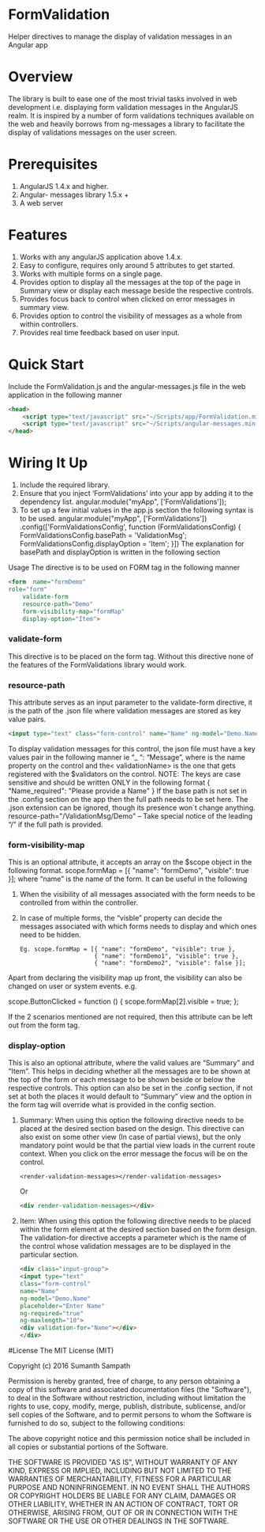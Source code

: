# FormValidation
Helper directives to manage the display of validation messages in an Angular app

# Overview

The library is built to ease one of the most trivial tasks involved in web development i.e. displaying form validation messages in the AngularJS realm. It is inspired by a number of form validations techniques available on the web and heavily borrows from ng-messages a library to facilitate the display of validations messages on the user screen.

# Prerequisites

1.	AngularJS 1.4.x and higher.
2.	Angular- messages library 1.5.x +
3.	A web server	

# Features

1.	Works with any angularJS application above 1.4.x.
2.	Easy to configure, requires only around 5 attributes to get started.
3.	Works with multiple forms on a single page.
4.	Provides option to display all the messages at the top of the page in Summary view or display each message beside the respective controls.
5.	Provides focus back to control when clicked on error messages in summary view.
6.	Provides option to control the visibility of messages as a whole from within controllers.
7.	Provides real time feedback based on user input.

# Quick Start

Include the FormValidation.js  and the angular-messages.js file in the web application in the following manner
```html
<head>
    <script type="text/javascript" src="~/Scripts/app/FormValidation.min.js"></script>
    <script type="text/javascript" src="~/Scripts/angular-messages.min.js"></script>
</head>
```

# Wiring It Up

1.	Include the required library.
2.	Ensure that you inject ‘FormValidations’ into your app by adding it to the dependency list. 
angular.module("myApp", ['FormValidations']);
3.	To set up a few initial values in the app.js section the following syntax is to be used.
angular.module("myApp", ['FormValidations'])
        .config(['FormValidationsConfig', function (FormValidationsConfig) {
            FormValidationsConfig.basePath = 'ValidationMsg';
            FormValidationsConfig.displayOption = 'Item';
  }])
    The explanation for basePath and displayOption is written in the following section

Usage
The directive is to be used on FORM tag in the following manner
```html
<form  name="formDemo" 
role="form"
    validate-form
    resource-path="Demo"
    form-visibility-map="formMap"
    display-option="Item">
```
### validate-form

This directive is to be placed on the form tag. Without this directive none of the features of the FormValidations library would work.

### resource-path

This attribute serves as an input parameter to the validate-form directive, it is the path of the .json file where validation messages are stored as key value pairs.

```html
<input type="text" class="form-control" name="Name" ng-model="Demo.Name" placeholder="Enter Name" ng-required="true">
```

To display validation messages for this control, the json file must have a key values pair in the following manner ie “<controlName>_<validationName> “: “Message”, where <controlName> is the name property on the control and the< validationName> is the one that gets registered with the $validators on the control. 
NOTE: The keys are case sensitive and should be written ONLY in the following format
{
    "Name_required": "Please provide a Name"
}
If the base path is not set in the .config section on the app then the full path needs to be set here. The .json extension can be ignored, though its presence won`t change anything.
resource-path="/ValidationMsg/Demo" – Take special notice of the leading “/” if the full path is provided.


### form-visibility-map

This is an optional attribute, it accepts an array on the $scope object in the following format.
scope.formMap = [{ "name": "formDemo", "visible": true }]; 
where “name” is the name of the form. It can be useful in the following

1.	When the visibility of all messages associated with the form needs to be controlled from within the controller.

2.	In case of multiple forms, the “visble” property can decide the messages associated with which forms needs to display and which ones need to be hidden.

 		Eg. scope.formMap = [{ "name": "formDemo", "visible": true },
                		     { "name": "formDemo1", "visible": true },
        	                 { "name": "formDemo2", "visible": false }];
        	                 
Apart from declaring the visibility map up front, the visibility can also be changed on user or system events. e.g.

scope.ButtonClicked = function () {
            scope.formMap[2].visible = true;
  };
  
If the 2 scenarios mentioned are not required, then this attribute can be left out from the form tag.


### display-option

This is also an optional attribute, where the valid values are “Summary” and “Item”. This helps in deciding whether all the messages are to be shown at the top of the form or each message to be shown beside or below the respective controls.
This option can also be set in the .config section, if not set at both the places it would default to “Summary” view and the option in the form tag will override what is provided in the config section.

1.	Summary: When using this option the following directive needs to be placed at the desired section based on the design. This directive can also exist on some other view (In case of partial views), but the only mandatory point would be that the partial view loads in the current route context. When you click on the error message the focus will be on the control.
    ```htnl
    <render-validation-messages></render-validation-messages>
    ```
    Or
    ```html
    <div render-validation-messages></div>
    ```

2.	Item: When using this option the following directive needs to be placed within the form element at the desired section based on the form design. The validation-for directive accepts a parameter which is the name of the control whose validation messages are to be displayed in the particular section.
    ```html
    <div class="input-group">
    <input type="text"
    class="form-control"
    name="Name"
    ng-model="Demo.Name"
    placeholder="Enter Name"
    ng-required="true"
    ng-maxlength="10">
    <div validation-for="Name"></div>
    </div>
    ```

#License
The MIT License (MIT)

Copyright (c) 2016 Sumanth Sampath

Permission is hereby granted, free of charge, to any person obtaining a copy of this software and associated documentation files (the "Software"), to deal in the Software without restriction, including without limitation the rights to use, copy, modify, merge, publish, distribute, sublicense, and/or sell copies of the Software, and to permit persons to whom the Software is furnished to do so, subject to the following conditions:

The above copyright notice and this permission notice shall be included in all copies or substantial portions of the Software.

THE SOFTWARE IS PROVIDED "AS IS", WITHOUT WARRANTY OF ANY KIND, EXPRESS OR IMPLIED, INCLUDING BUT NOT LIMITED TO THE WARRANTIES OF MERCHANTABILITY, FITNESS FOR A PARTICULAR PURPOSE AND NONINFRINGEMENT. IN NO EVENT SHALL THE AUTHORS OR COPYRIGHT HOLDERS BE LIABLE FOR ANY CLAIM, DAMAGES OR OTHER LIABILITY, WHETHER IN AN ACTION OF CONTRACT, TORT OR OTHERWISE, ARISING FROM, OUT OF OR IN CONNECTION WITH THE SOFTWARE OR THE USE OR OTHER DEALINGS IN THE SOFTWARE.
